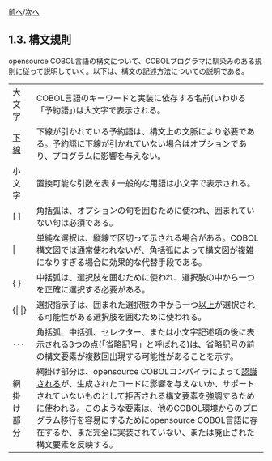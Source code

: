 <!--navi start-->
[前へ](1-2-8.md)/[次へ](1-4.md)
<!--navi end-->
## 1.3. 構文規則

opensource COBOL言語の構文について、COBOLプログラマに馴染みのある規則に従って説明していく。以下は、構文の記述方法についての説明である。

| | |
| :--- | :--- |
|大文字|COBOL言語のキーワードと実装に依存する名前(いわゆる「予約語」)は大文字で表示される。|
|<u>下線</u>|下線が引かれている予約語は、構文上の文脈により必要である。予約語に下線が引かれていない場合はオプションであり、プログラムに影響を与えない。|
|小文字|置換可能な引数を表す一般的な用語は小文字で表示される。|
|[ ]|角括弧は、オプションの句を囲むために使われ、囲まれていない句は必須である。|
| \| |単純な選択は、縦線で区切って示される場合がある。COBOL構文図では通常使われないが、角括弧によって構文図が複雑になりすぎる場合に効果的な代替手段である。|
|{ }|中括弧は、選択肢を囲むために使われ、選択肢の中から一つを正確に選択する必要がある。|
|{\| \|}|選択指示子は、囲まれた選択肢の中から一つ<u>以上</u>が選択される可能性がある選択肢を囲むために使われる。|
|･･･|角括弧、中括弧、セレクター、または小文字記述項の後に表示される3つの点(「省略記号」と呼ばれる)は、省略記号の前の構文要素が複数回出現する可能性があることを示す。|
|網掛け部分|網掛け部分は、opensource COBOLコンパイラによって<u>認識される</u>が、生成されたコードに影響を与えないか、サポートされていないものとして拒否される構文要素を強調するために使われる。このような要素は、他のCOBOL環境からのプログラム移行を容易にするためにopensource COBOL言語に存在するか、まだ完全に実装されていない、または廃止された構文要素を反映する。|
